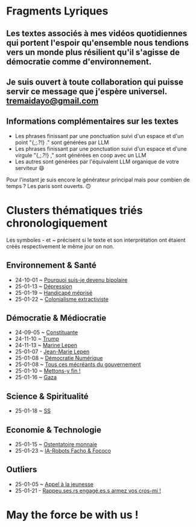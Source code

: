 # Fragments Lyriques

## Les textes associés à mes vidéos quotidiennes qui portent l'espoir qu'ensemble nous tendions vers un monde plus résilient qu'il s'agisse de démocratie comme d'environnement.

## Je suis ouvert à toute collaboration qui puisse servir ce message que j'espère universel. tremaidayo@gmail.com

## Informations complémentaires sur les textes
- Les phrases finissant par une ponctuation suivi d'un espace et d'un point "{,;.?!} ." sont générées par LLM
- Les phrases finissant par une ponctuation suivi d'un espace et d'une virgule "{,;.?!} ," sont générées en coop avec un LLM
- Les autres sont générées par l'équivalent LLM organique de votre serviteur 😄

Pour l'instant je suis encore le générateur principal mais pour combien de temps ? Les paris sont ouverts. 🙃

# Clusters thématiques triés chronologiquement
Les symboles - et ~ précisent si le texte et son interprétation ont étaient créés respectivement le même jour on non.
## Environnement & Santé
- 24-10-01 ~ [Pourquoi suis-je devenu bipolaire](https://github.com/TremaiDayo/Fragments-Lyriques/blob/main/2024/24-10-01%20~%20Pourquoi%20suis%20je%20devenu%20bipolaire%20%3F)
- 25-01-13 ~ [Dépression](https://github.com/TremaiDayo/Fragments-Lyriques/blob/main/2025/25-01-13%20~%20D%C3%A9pression)
- 25-01-19 ~ [Handicapé méprisé](https://github.com/TremaiDayo/Fragments-Lyriques/blob/main/2025/25-01-19%20~%20Handicap%C3%A9%20m%C3%A9pris%C3%A9)
- 25-01-22 ~ [Colonialisme extractiviste](https://github.com/TremaiDayo/Fragments-Lyriques/blob/main/2025/25-01-22%20~%20Colonialisme%20extractiviste)
## Démocratie & Médiocratie
- 24-09-05 ~ [Constituante](https://github.com/TremaiDayo/Fragments-Lyriques/blob/main/2024/24-09-05%20~%20Constituante)
- 24-11-10 ~ [Trump](https://github.com/TremaiDayo/Fragments-Lyriques/blob/main/2024/24-11-10%20~%20Trump)
- 24-11-13 ~ [Marine Lepen](https://github.com/TremaiDayo/Fragments-Lyriques/blob/main/2024/24-11-13%20~%20Marine%20Lepen)
- 25-01-07 - [Jean-Marie Lepen](https://github.com/TremaiDayo/Fragments-Lyriques/blob/main/2025/25-01-07%20-%20Jean%20Marie%20Lepen)
- 25-01-08 ~ [Démocratie Numérique](https://github.com/TremaiDayo/Fragments-Lyriques/blob/main/2025/25-01-08%20~%20D%C3%A9mocratie%20Num%C3%A9rique)
- 25-01-08 ~ [Tous ces mécréants du gouvernement](https://github.com/TremaiDayo/Fragments-Lyriques/blob/main/2025/25-01-08%20~%20Tous%20ces%20m%C3%A9cr%C3%A9ants%20du%20gouvernement)
- 25-01-10 ~ [Mettons-y fin !](https://github.com/TremaiDayo/Fragments-Lyriques/blob/main/2025/25-01-10%20~%20Mettons-y%20fin)
- 25-01-16 ~ [Gaza](https://github.com/TremaiDayo/Fragments-Lyriques/blob/main/2025/25-01-16%20~%20Gaza)
## Science & Spiritualité
- 25-01-18 ~ [SS](https://github.com/TremaiDayo/Fragments-Lyriques/blob/main/2025/25-01-18%20~%20SS)
## Economie & Technologie
- 25-01-15 ~ [Ostentatoire monnaie](https://github.com/TremaiDayo/Fragments-Lyriques/blob/main/2025/25-01-15%20~%20Ostentatoire%20monnaie)
- 25-01-23 ~ [IA-Robots Facho & Fococo](https://github.com/TremaiDayo/Fragments-Lyriques/blob/main/2025/25-01-23%20~%20IA-Robots%20Facho%20%26%20Fococo)
## Outliers
- 25-01-05 ~ [Appel à la jeunesse](https://github.com/TremaiDayo/Fragments-Lyriques/blob/main/2025/25-01-05%20~%20Appel%20%C3%A0%20la%20jeunesse)
- 25-01-21 - [Rappeu.ses.rs engagé.es.s armez vos cros-mi !](https://github.com/TremaiDayo/Fragments-Lyriques/blob/main/2025/25-01-21%20-%20Rappeu.ses.rs%20engag%C3%A9.es.s%20armez%20vos%20cros-mi%20!)


# May the force be with us !
